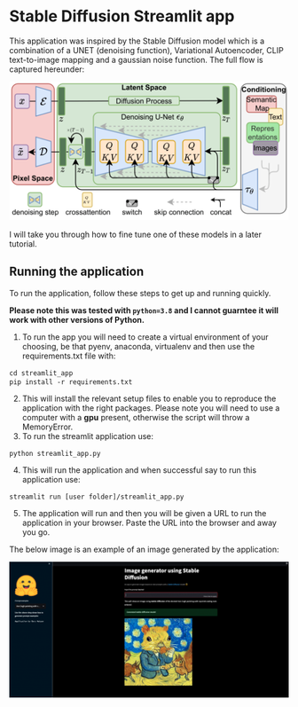# Stable Diffusion Streamlit app

This application was inspired by the Stable Diffusion model which is a combination of a UNET (denoising function), Variational Autoencoder, CLIP text-to-image mapping and a gaussian noise function. The full flow is captured hereunder: 

![](fig/stable_diffusion_model.png)

I will take you through how to fine tune one of these models in a later tutorial.

## Running the application

To run the application, follow these steps to get up and running quickly. 

**Please note this was tested with `python=3.8` and I cannot guarntee it will work with other versions of Python.** 

1. To run the app you will need to create a virtual environment of your choosing, be that pyenv, anaconda, virtualenv and then use the requirements.txt file with: 

```
cd streamlit_app
pip install -r requirements.txt
```
2. This will install the relevant setup files to enable you to reproduce the application with the right packages. Please note you will need to use a computer with a **gpu** present, otherwise the script will throw a MemoryError.
3. To run the streamlit application use:

```
python streamlit_app.py
```
4. This will run the application and when successful say to run this application use:

```
streamlit run [user folder]/streamlit_app.py
```
5. The application will run and then you will be given a URL to run the application in your browser. Paste the URL into the browser and away you go. 

The below image is an example of an image generated by the application:

![](fig/example.png)
